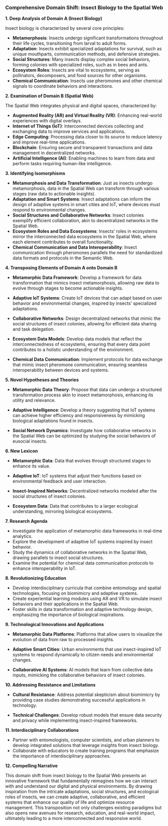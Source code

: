 ### Comprehensive Domain Shift: Insect Biology to the Spatial Web

**1. Deep Analysis of Domain A (Insect Biology)**

Insect biology is characterized by several core principles:

- **Metamorphosis**: Insects undergo significant transformations throughout their life cycles, transitioning from larval to adult forms.
- **Adaptation**: Insects exhibit specialized adaptations for survival, such as unique mouthparts, communication methods, and defensive strategies.
- **Social Structures**: Many insects display complex social behaviors, forming colonies with specialized roles, such as in bees and ants.
- **Ecosystem Roles**: Insects are vital to ecosystems, serving as pollinators, decomposers, and food sources for other organisms.
- **Chemical Communication**: Insects use pheromones and other chemical signals to coordinate behaviors and interactions.

**2. Examination of Domain B (Spatial Web)**

The Spatial Web integrates physical and digital spaces, characterized by:

- **Augmented Reality (AR) and Virtual Reality (VR)**: Enhancing real-world experiences with digital overlays.
- **Internet of Things (IoT)**: Interconnected devices collecting and exchanging data to improve services and applications.
- **Edge Computing**: Processing data closer to its source to reduce latency and improve real-time applications.
- **Blockchain**: Ensuring secure and transparent transactions and data management in decentralized networks.
- **Artificial Intelligence (AI)**: Enabling machines to learn from data and perform tasks requiring human-like intelligence.

**3. Identifying Isomorphisms**

- **Metamorphosis and Data Transformation**: Just as insects undergo metamorphosis, data in the Spatial Web can transform through various stages (raw data to actionable insights).
- **Adaptation and Smart Systems**: Insect adaptations can inform the design of adaptive systems in smart cities and IoT, where devices must respond to environmental changes.
- **Social Structures and Collaborative Networks**: Insect colonies exemplify efficient collaboration, akin to decentralized networks in the Spatial Web.
- **Ecosystem Roles and Data Ecosystems**: Insects’ roles in ecosystems mirror the interconnected data ecosystems in the Spatial Web, where each element contributes to overall functionality.
- **Chemical Communication and Data Interoperability**: Insect communication through pheromones parallels the need for standardized data formats and protocols in the Semantic Web.

**4. Transposing Elements of Domain A onto Domain B**

- **Metamorphic Data Framework**: Develop a framework for data transformation that mimics insect metamorphosis, allowing raw data to evolve through stages to become actionable insights.
  
- **Adaptive IoT Systems**: Create IoT devices that can adapt based on user behavior and environmental changes, inspired by insects’ specialized adaptations.
  
- **Collaborative Networks**: Design decentralized networks that mimic the social structures of insect colonies, allowing for efficient data sharing and task delegation.
  
- **Ecosystem Data Models**: Develop data models that reflect the interconnectedness of ecosystems, ensuring that every data point contributes to a holistic understanding of the environment.
  
- **Chemical Data Communication**: Implement protocols for data exchange that mimic insect pheromone communication, ensuring seamless interoperability between devices and systems.

**5. Novel Hypotheses and Theories**

- **Metamorphic Data Theory**: Propose that data can undergo a structured transformation process akin to insect metamorphosis, enhancing its utility and relevance.
  
- **Adaptive Intelligence**: Develop a theory suggesting that IoT systems can achieve higher efficiency and responsiveness by mimicking biological adaptations found in insects.

- **Social Network Dynamics**: Investigate how collaborative networks in the Spatial Web can be optimized by studying the social behaviors of eusocial insects.

**6. New Lexicon**

- **Metamorphic Data**: Data that evolves through structured stages to enhance its value.
  
- **Adaptive IoT**: IoT systems that adjust their functions based on environmental feedback and user interaction.
  
- **Insect-Inspired Networks**: Decentralized networks modeled after the social structures of insect colonies.
  
- **Ecosystem Data**: Data that contributes to a larger ecological understanding, mirroring biological ecosystems.

**7. Research Agenda**

- Investigate the application of metamorphic data frameworks in real-time analytics.
- Explore the development of adaptive IoT systems inspired by insect behavior.
- Study the dynamics of collaborative networks in the Spatial Web, drawing parallels to insect social structures.
- Examine the potential for chemical data communication protocols to enhance interoperability in IoT.

**8. Revolutionizing Education**

- Develop interdisciplinary curricula that combine entomology and spatial technologies, focusing on biomimicry and adaptive systems.
- Create experiential learning modules using AR and VR to simulate insect behaviors and their applications in the Spatial Web.
- Foster skills in data transformation and adaptive technology design, emphasizing the importance of biological inspirations.

**9. Technological Innovations and Applications**

- **Metamorphic Data Platforms**: Platforms that allow users to visualize the evolution of data from raw to processed insights.
  
- **Adaptive Smart Cities**: Urban environments that use insect-inspired IoT systems to respond dynamically to citizen needs and environmental changes.
  
- **Collaborative AI Systems**: AI models that learn from collective data inputs, mimicking the collaborative behaviors of insect colonies.

**10. Addressing Resistance and Limitations**

- **Cultural Resistance**: Address potential skepticism about biomimicry by providing case studies demonstrating successful applications in technology.
  
- **Technical Challenges**: Develop robust models that ensure data security and privacy while implementing insect-inspired frameworks.

**11. Interdisciplinary Collaborations**

- Partner with entomologists, computer scientists, and urban planners to develop integrated solutions that leverage insights from insect biology.
- Collaborate with educators to create training programs that emphasize the importance of interdisciplinary approaches.

**12. Compelling Narrative**

This domain shift from insect biology to the Spatial Web presents an innovative framework that fundamentally reimagines how we can interact with and understand our digital and physical environments. By drawing inspiration from the intricate adaptations, social structures, and ecological roles of insects, we can create adaptive, collaborative, and efficient systems that enhance our quality of life and optimize resource management. This transposition not only challenges existing paradigms but also opens new avenues for research, education, and real-world impact, ultimately leading to a more interconnected and responsive world.
